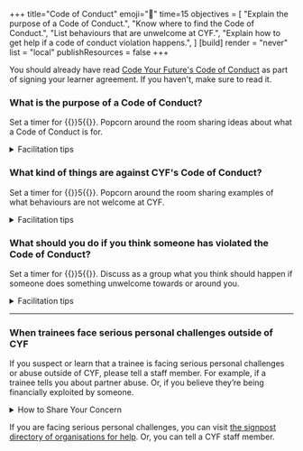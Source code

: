 +++
title="Code of Conduct"
emoji="🫶"
time=15
objectives = [
  "Explain the purpose of a Code of Conduct.",
  "Know where to find the Code of Conduct.",
  "List behaviours that are unwelcome at CYF.",
  "Explain how to get help if a code of conduct violation happens.",
]
[build]
  render = "never"
  list = "local"
  publishResources = false
+++

You should already have read [Code Your Future's Code of Conduct](https://codeyourfuture.io/about/code-of-conduct/) as part of signing your learner agreement. If you haven't, make sure to read it.

### What is the purpose of a Code of Conduct?

Set a timer for {{<timer>}}5{{</timer>}}. Popcorn around the room sharing ideas about what a Code of Conduct is for.

<details>

<summary>Facilitation tips</summary>

Some key things to aim for:

* Making sure people feel comfortable and welcome.
* Making clear what is/isn't appropriate.
* Helping people to learn and improve themselves.
* Stopping smaller problems from becoming big problems.

</details>

### What kind of things are against CYF's Code of Conduct?

Set a timer for {{<timer>}}5{{</timer>}}. Popcorn around the room sharing examples of what behaviours are not welcome at CYF.

<details>

<summary>Facilitation tips</summary>

Some key things to aim for:

* It's important people can say no, and that's respected.
* Different people have different expectations and boundaries.
* If you're not comfortable, or not sure, it's probably a problem.
* Anyone is capable of violating the Code of Conduct - trainees, volunteers, or staff.

</details>

### What should you do if you think someone has violated the Code of Conduct?

Set a timer for {{<timer>}}5{{</timer>}}. Discuss as a group what you think should happen if someone does something unwelcome towards or around you.

<details>

<summary>Facilitation tips</summary>

There isn't one good answer here. Different people will have different views.

If in doubt, anyone can (and should) report things to any member of staff. And if there isn't a response within a week, email cs@codeyourfuture.io.

But we're a community, and a lot of less severe things can be dealt with a good faith conversation between adults.
</details>

---

### When trainees face serious personal challenges outside of CYF

If you suspect or learn that a trainee is facing serious personal challenges or abuse outside of CYF, please tell a staff member. For example, if a trainee tells you about partner abuse. Or, if you believe they’re being financially exploited by someone.

<details>

<summary>How to Share Your Concern</summary>

1. **Write down what you observed or learned**, especially if it’s from a conversation. Try to use the other person’s words where possible.
2. **Tell a CYF Staff Member**: They will then take appropriate action.
   * We may not include you in the actions after reporting.
   * If you're hesitant, you can first share your concerns without naming the affected individual.

**Important Points to Remember**

* No Penalties for Trainees: CYF does not penalise trainees experiencing problems.
* Access to Support: CYF can share a list of organizations experienced in addressing various challenges.

</details>

If you are facing serious personal challenges, you can visit [the signpost directory of organisations for help](https://signposts.codeyourfuture.io/). Or, you can tell a CYF staff member.
